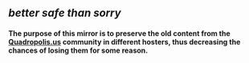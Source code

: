 ## *better safe than sorry*
#### The purpose of this mirror is to preserve the old content from the [Quadropolis.us](http://quadropolis.us/) community in different hosters, thus decreasing the chances of losing them for some reason.
